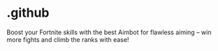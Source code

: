 # .github
Boost your Fortnite skills with the best Aimbot for flawless aiming – win more fights and climb the ranks with ease!
